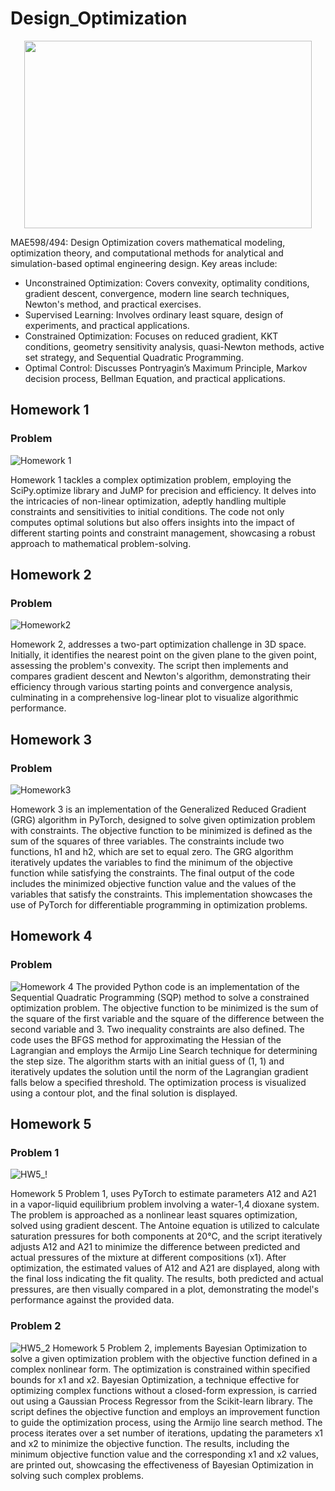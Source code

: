 # Design_Optimization
<p align="center">
  <img width="460" height="300" src="https://uploads-ssl.webflow.com/5fb8c7611599e6f11e4853cb/5ff438a09f57bd0e2fa6b8e2_optimiztaion%20pic.png">
</p>

MAE598/494: Design Optimization covers mathematical modeling, optimization theory, and computational methods for analytical and simulation-based optimal engineering design. Key areas include:

- Unconstrained Optimization: Covers convexity, optimality conditions, gradient descent, convergence, modern line search techniques, Newton's method, and practical exercises.
- Supervised Learning: Involves ordinary least square, design of experiments, and practical applications.
- Constrained Optimization: Focuses on reduced gradient, KKT conditions, geometry sensitivity analysis, quasi-Newton methods, active set strategy, and Sequential Quadratic Programming.
- Optimal Control: Discusses Pontryagin’s Maximum Principle, Markov decision process, Bellman Equation, and practical applications.

## Homework 1
### Problem 
![Homework 1](https://github.com/RishiDhavale/Design_Optimization/assets/117399836/71af39d2-e1c9-4e63-afb2-fcc42c8e6ce0)

Homework 1 tackles a complex optimization problem, employing the SciPy.optimize library and JuMP for precision and efficiency. It delves into the intricacies of non-linear optimization, adeptly handling multiple constraints and sensitivities to initial conditions. The code not only computes optimal solutions but also offers insights into the impact of different starting points and constraint management, showcasing a robust approach to mathematical problem-solving.

## Homework 2
### Problem 
![Homework2](https://github.com/RishiDhavale/Design_Optimization/assets/117399836/04fd2c81-09da-4316-bc1c-3c59bb59b65b)

Homework 2, addresses a two-part optimization challenge in 3D space. Initially, it identifies the nearest point on the given plane to the given point, assessing the problem's convexity. The script then implements and compares gradient descent and Newton's algorithm, demonstrating their efficiency through various starting points and convergence analysis, culminating in a comprehensive log-linear plot to visualize algorithmic performance.

## Homework 3
### Problem 
![Homework3](https://github.com/RishiDhavale/Design_Optimization/assets/117399836/50456c52-c337-4d9d-8e6b-5b9b37307026)

Homework 3 is an implementation of the Generalized Reduced Gradient (GRG) algorithm in PyTorch, designed to solve given optimization problem with constraints. The objective function to be minimized is defined as the sum of the squares of three variables. The constraints include two functions, h1 and h2, which are set to equal zero. The GRG algorithm iteratively updates the variables to find the minimum of the objective function while satisfying the constraints. The final output of the code includes the minimized objective function value and the values of the variables that satisfy the constraints. This implementation showcases the use of PyTorch for differentiable programming in optimization problems.

## Homework 4
### Problem 
![Homework 4](https://github.com/RishiDhavale/Design_Optimization/assets/117399836/64a8f20a-b695-45b9-9c38-8c310f6f96ba)
The provided Python code is an implementation of the Sequential Quadratic Programming (SQP) method to solve a constrained optimization problem. The objective function to be minimized is the sum of the square of the first variable and the square of the difference between the second variable and 3. Two inequality constraints are also defined. The code uses the BFGS method for approximating the Hessian of the Lagrangian and employs the Armijo Line Search technique for determining the step size. The algorithm starts with an initial guess of (1, 1) and iteratively updates the solution until the norm of the Lagrangian gradient falls below a specified threshold. The optimization process is visualized using a contour plot, and the final solution is displayed.

## Homework 5
### Problem 1
![HW5_!](https://github.com/RishiDhavale/Design_Optimization/assets/117399836/d89d36fe-2856-473b-ab88-1cbc91664c44)

Homework 5 Problem 1, uses PyTorch to estimate parameters A12 and A21 in a vapor-liquid equilibrium problem involving a water-1,4 dioxane system. The problem is approached as a nonlinear least squares optimization, solved using gradient descent. The Antoine equation is utilized to calculate saturation pressures for both components at 20°C, and the script iteratively adjusts A12 and A21 to minimize the difference between predicted and actual pressures of the mixture at different compositions (x1). After optimization, the estimated values of A12 and A21 are displayed, along with the final loss indicating the fit quality. The results, both predicted and actual pressures, are then visually compared in a plot, demonstrating the model's performance against the provided data.

### Problem 2
![HW5_2](https://github.com/RishiDhavale/Design_Optimization/assets/117399836/fed46526-ff93-4292-8389-bb0131206988)
Homework 5 Problem 2, implements Bayesian Optimization to solve a given optimization problem with the objective function defined in a complex nonlinear form. The optimization is constrained within specified bounds for x1 and x2. Bayesian Optimization, a technique effective for optimizing complex functions without a closed-form expression, is carried out using a Gaussian Process Regressor from the Scikit-learn library. The script defines the objective function and employs an improvement function to guide the optimization process, using the Armijo line search method. The process iterates over a set number of iterations, updating the parameters x1 and x2 to minimize the objective function. The results, including the minimum objective function value and the corresponding x1 and x2 values, are printed out, showcasing the effectiveness of Bayesian Optimization in solving such complex problems.
